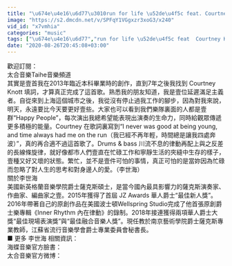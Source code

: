 ```yaml
---
title: "\u674e\u4e16\u6d77\u3010run for life \u52de\u4f5c feat. Courtney Knott\u3011HD \u5b98\u65b9\u5b8c\u6574\u7248 MV"
image: "https://s2.dmcdn.net/v/SPFqY1VGgxzr3xoG3/x240"
vid_id: "x7vmhia"
categories: "music"
tags: ["\u674e\u4e16\u6d77","run for life \u52de\u4f5c feat  Courtney Knott","MV"]
date: "2020-08-26T20:45:08+03:00"
---
```

歡迎訂閱：  <br>太合音樂Taihe音樂頻道  <br>其實是壹首我在2013年臨近本科畢業時的創作，直到7年之後我找到 Courtney Knott 填詞，才算真正完成了這首歌。熟悉我的朋友知道，我是壹位延遲滿足主義者。自從來到上海這個城市之後，我從沒有停止過我工作的腳步，因為對我來說，明天，永遠要比今天要更好壹些。大家也可以看到我們樂隊裏面的人都是壹群“Happy People”，每次演出我總希望能表現出演奏的生命力，同時給觀眾傳遞更多積極的能量。Courtney 在歌詞裏寫到“I never was good at being young, and time always had me on the run（我已經不再年輕，時間總是讓我四處奔波）”，真的再合適不過這首歌了。Drums &amp; bass 川流不息的律動再配上與之反差的長線條旋律，就好像都市人們壹直在忙碌工作和寧靜生活的夾縫中生存的樣子，壹種又好又壞的狀態。繁忙，並不是壹件可怕的事情，真正可怕的是當妳因為忙碌而忽略了對人生的思考和對身邊人的愛。（李世海）  <br>關於李世海  <br>美國新英格蘭音樂學院爵士薩克斯碩士，是當今國內最具影響力的薩克斯演奏家、作曲家、編曲家之壹。2015年獲得了首屆 JZ Awards 華人爵士“最佳新人獎”。2016年帶著自己的原創作品在美國波士頓Wellspring Studio完成了他首張原創爵士樂專輯《Inner Rhythm 內在律動》的錄制。2018年接連獲得兩項華人爵士大獎“最佳現場表演獎”與“最佳融合音樂人獎”。現任教於南京藝術學院爵士薩克斯專業教師，江蘇省流行音樂學會爵士專業委員會秘書長。  <br>■ 更多 李世海  相關資訊：  <br>海蝶音樂官方臉書：  <br>太合音樂官方微博：  <br>
